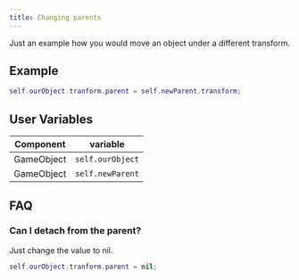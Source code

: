 ```yaml
---
title: Changing parents
---
```


Just an example how you would move an object under a different transform.

## Example

```lua
self.ourObject.tranform.parent = self.newParent.transform;
```

## User Variables

| Component   | variable    |
| ----------- | ----------- |
| GameObject   | `self.ourObject` |
| GameObject   | `self.newParent` |

## FAQ

### Can I detach from the parent?

Just change the value to nil.  

```lua
self.ourObject.tranform.parent = nil;
```
